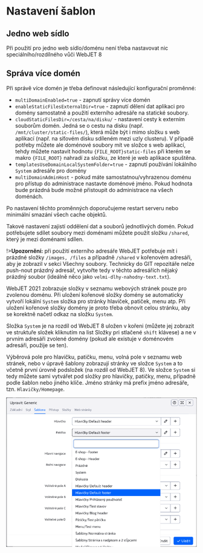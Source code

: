 # Nastavení šablon

## Jedno web sídlo

Při použití pro jedno web sídlo/doménu není třeba nastavovat nic speciálního/rozdílného vůči WebJET 8

## Správa více domén

Při správě více domén je třeba definovat následující konfigurační proměnné:
- `multiDomainEnabled=true` - zapnutí správy více domén
- `enableStaticFilesExternalDir=true` - zapnutí dělení dat aplikaci pro domény samostatně a použití externího adresáře na statické soubory.
- `cloudStaticFilesDir=/cesta/na/disku/` - nastavení cesty k externím souborům domén. Jedná se o cestu na disku (např. `/mnt/cluster/static-files/`), která může být i mimo složku s web aplikací (např. na síťovém disku sdíleném mezi uzly clusteru). V případě potřeby můžete ale doménové soubory mít ve složce s web aplikací, tehdy můžete nastavit hodnotu `{FILE_ROOT}static-files` při kterém se makro `{FILE_ROOT}` nahradí za složku, ze které je web aplikace spuštěna.
- `templatesUseDomainLocalSystemFolder=true` - zapnutí používání lokálního `System` adresáře pro domény
- `multiDomainAdminHost` - pokud máte samostatnou/vyhrazenou doménu pro přístup do administrace nastavte doménové jméno. Pokud hodnota bude prázdná bude možné přistoupit do administrace na všech doménách.

Po nastavení těchto proměnných doporučujeme restart serveru nebo minimální smazání všech cache objektů.

Takové nastavení zajistí oddělení dat a souborů jednotlivých domén. Pokud potřebujete sdílet soubory mezi doménami můžete použít složku `/shared`, který je mezi doménami sdílen.

!>**Upozornění:** při použití externího adresáře WebJET potřebuje mít i prázdné složky `/images, /files` a případně `/shared` v kořenovém adresáři, aby je zobrazil v sekci Všechny soubory. Technicky do GIT repozitáře nelze push-nout prázdný adresář, vytvořte tedy v těchto adresářích nějaký prázdný soubor (ideálně něco jako `velmi-dlhy-nahodny-text.txt`).

WebJET 2021 zobrazuje složky v seznamu webových stránek pouze pro zvolenou doménu. Při uložení kořenové složky domény se automaticky vytvoří lokální `System` složka pro stránky hlaviček, patiček, menu atp. Při uložení kořenové složky domény je proto třeba obnovit celou stránku, aby se korektně načetl odkaz na složku `System`.

Složka `System` je na rozdíl od WebJET 8 uložen v kořeni (můžete jej zobrazit ve struktuře složek kliknutím na list Složky pri stlačené `shift` klávese) a ne v prvním adresáři zvolené domény (pokud ale existuje v doménovém adresáři, použije se ten).

Výběrová pole pro hlavičku, patičku, menu, volná pole v seznamu web stránek, nebo v úpravě šablony zobrazují stránky ve složce `System` a to včetně první úrovně podsložek (na rozdíl od WebJET 8). Ve složce `System` si tedy můžete sami vytvářet pod složky pro hlavičky, patičky, menu, případně podle šablon nebo jiného klíče. Jméno stránky má prefix jméno adresáře, tzn. `Hlavičky/Homepage`.

![](header-footer.png)
